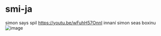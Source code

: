# smi-ja
simon says spil
https://youtu.be/wFuhH57OnnI
innaní simon seas boxinu
![image](https://user-images.githubusercontent.com/55285659/192523715-e2181f75-d723-422b-a1d0-a91d64fa36f8.png)



